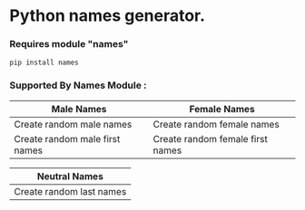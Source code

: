 # Python names generator.

### Requires module "names"
`pip install names`

### Supported By Names Module :

| Male Names                               | Female Names                             |
| ---------------------------------------- | ---------------------------------------- |
| Create random male names                 | Create random female names               |
|Create random male first names            | Create random female first names         |


| Neutral Names | 
|---------------|
|Create random last names|


